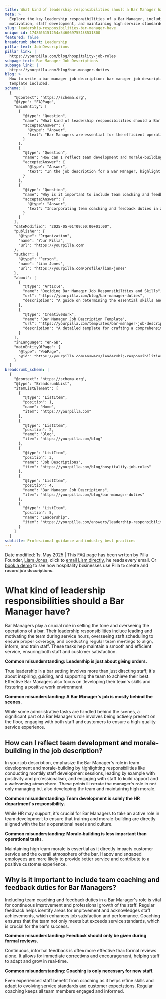 ```yaml
---
title: What kind of leadership responsibilities should a Bar Manager have?
meta: >
  Explore the key leadership responsibilities of a Bar Manager, including team
  motivation, staff development, and maintaining high service standards.
slug: leadership-responsibilities-bar-manager-have
unique id: 1748626151254x546069755138531800
featured: false
breadcrumb short: Leadership
pillar text: Job Descriptions
pillar link: |
  https://yourpilla.com/blog/hospitality-job-roles
subpage text: Bar Manager Job Descriptions
subpage link: |
  https://yourpilla.com/blog/bar-manager-duties
blog: >
  How to write a bar manager job description: bar manager job description
  template included.
schema: |
  {
    "@context": "https://schema.org",
    "@type": "FAQPage",
    "mainEntity": [
      {
        "@type": "Question",
        "name": "What kind of leadership responsibilities should a Bar Manager have?",
        "acceptedAnswer": {
          "@type": "Answer",
          "text": "Bar Managers are essential for the efficient operation of a bar. Their leadership responsibilities include motivating the team during service, managing staff schedules for optimal coverage, and conducting regular team meetings to ensure alignment, information sharing, and staff training. These activities are critical for maintaining efficient service and ensuring satisfaction of both staff and customers."
        }
      },
      {
        "@type": "Question",
        "name": "How can I reflect team development and morale-building in the job description?",
        "acceptedAnswer": {
          "@type": "Answer",
          "text": "In the job description for a Bar Manager, highlight their responsibilities for team development and morale-building. Include duties such as conducting monthly staff development sessions, leading by example with positivity and professionalism, and engaging with staff to foster a welcoming atmosphere. These responsibilities demonstrate the manager's role in team growth and maintaining high morale."
        }
      },
      {
        "@type": "Question",
        "name": "Why is it important to include team coaching and feedback duties for Bar Managers?",
        "acceptedAnswer": {
          "@type": "Answer",
          "text": "Incorporating team coaching and feedback duties in a Bar Manager's role is crucial for the team's continuous improvement and professional growth. Regular feedback and coaching help refine staff skills, enhance job satisfaction, and ensure the bar meets or exceeds service standards. These processes support immediate adjustments and staff development, essential for long-term success."
        }
      }
    ],
    "dateModified": "2025-05-01T09:00:00+01:00",
    "publisher": {
      "@type": "Organization",
      "name": "Your Pilla",
      "url": "https://yourpilla.com"
    },
    "author": {
      "@type": "Person",
      "name": "Liam Jones",
      "url": "https://yourpilla.com/profile/liam-jones"
    },
    "about": [
      {
        "@type": "Article",
        "name": "Deciding Bar Manager Job Responsibilities and Skills",
        "url": "https://yourpilla.com/blog/bar-manager-duties",
        "description": "A guide on determining the essential skills and responsibilities required for a Bar Manager."
      },
      {
        "@type": "CreativeWork",
        "name": "Bar Manager Job Description Template",
        "url": "https://yourpilla.com/templates/bar-manager-job-description",
        "description": "A detailed template for crafting a comprehensive job description for a Bar Manager role."
      }
    ],
    "inLanguage": "en-GB",
    "mainEntityOfPage": {
      "@type": "WebPage",
      "@id": "https://yourpilla.com/answers/leadership-responsibilities-bar-manager-have"
    }
  }
breadcrumb_schema: |
  {
    "@context": "https://schema.org",
    "@type": "BreadcrumbList",
    "itemListElement": [
      {
        "@type": "ListItem",
        "position": 1,
        "name": "Home",
        "item": "https://yourpilla.com"
      },
      {
        "@type": "ListItem",
        "position": 2,
        "name": "Blog",
        "item": "https://yourpilla.com/blog"
      },
      {
        "@type": "ListItem",
        "position": 3,
        "name": "Job Descriptions",
        "item": "https://yourpilla.com/blog/hospitality-job-roles"
      },
      {
        "@type": "ListItem",
        "position": 4,
        "name": "Bar Manager Job Descriptions",
        "item": "https://yourpilla.com/blog/bar-manager-duties"
      },
      {
        "@type": "ListItem",
        "position": 5,
        "name": "Leadership",
        "item": "https://yourpilla.com/answers/leadership-responsibilities-bar-manager-have"
      }
    ]
  }
subtitle: Professional guidance and industry best practices
---
```


Date modified: 1st May 2025 | This FAQ page has been written by Pilla Founder, [Liam Jones](https://yourpilla.com/profile/liam-jones), click to [email Liam directly](https://mailto:liam@yourpilla.com), he reads every email. Or [book a demo](https://calendly.com/pilla/demo) to see how hospitality businesses use Pilla to create and record job descriptions.

# What kind of leadership responsibilities should a Bar Manager have?

Bar Managers play a crucial role in setting the tone and overseeing the operations of a bar. Their leadership responsibilities include leading and motivating the team during service hours, overseeing staff scheduling to ensure proper coverage, and conducting regular team meetings to align, inform, and train staff. These tasks help maintain a smooth and efficient service, ensuring both staff and customer satisfaction.

**Common misunderstanding: Leadership is just about giving orders.**

True leadership in a bar setting involves more than just directing staff; it's about inspiring, guiding, and supporting the team to achieve their best. Effective Bar Managers also focus on developing their team's skills and fostering a positive work environment.

**Common misunderstanding: A Bar Manager's job is mostly behind the scenes.**

While some administrative tasks are handled behind the scenes, a significant part of a Bar Manager's role involves being actively present on the floor, engaging with both staff and customers to ensure a high-quality service experience.

## How can I reflect team development and morale-building in the job description?

In your job description, emphasize the Bar Manager's role in team development and morale-building by highlighting responsibilities like conducting monthly staff development sessions, leading by example with positivity and professionalism, and engaging with staff to build rapport and a welcoming atmosphere. These points illustrate the manager's role in not only managing but also developing the team and maintaining high morale.

**Common misunderstanding: Team development is solely the HR department's responsibility.**

While HR may support, it's crucial for Bar Managers to take an active role in team development to ensure that training and morale-building are directly aligned with the bar's operational needs and culture.

**Common misunderstanding: Morale-building is less important than operational tasks.**

Maintaining high team morale is essential as it directly impacts customer service and the overall atmosphere of the bar. Happy and engaged employees are more likely to provide better service and contribute to a positive customer experience.

## Why is it important to include team coaching and feedback duties for Bar Managers?

Including team coaching and feedback duties in a Bar Manager's role is vital for continuous improvement and professional growth of the staff. Regular feedback helps identify areas for improvement and acknowledges staff achievements, which enhances job satisfaction and performance. Coaching ensures that the team not only meets but exceeds service standards, which is crucial for the bar's success.

**Common misunderstanding: Feedback should only be given during formal reviews.**

Continuous, informal feedback is often more effective than formal reviews alone. It allows for immediate corrections and encouragement, helping staff to adapt and grow in real-time.

**Common misunderstanding: Coaching is only necessary for new staff.**

Even experienced staff benefit from coaching as it helps refine skills and adapt to evolving service standards and customer expectations. Regular coaching keeps all team members engaged and informed.
